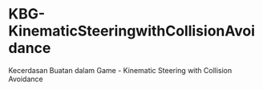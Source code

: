 # KBG-KinematicSteeringwithCollisionAvoidance
Kecerdasan Buatan dalam Game - Kinematic Steering with Collision Avoidance
